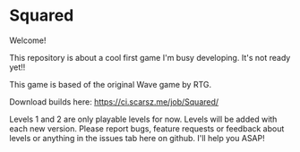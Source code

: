 # Squared


Welcome!

This repository is about a cool first game I'm busy developing. It's not ready yet!!

This game is based of the original Wave game by RTG.

Download builds here:
https://ci.scarsz.me/job/Squared/

Levels 1 and 2 are only playable levels for now. Levels will be added with each new version.
Please report bugs, feature requests or feedback about levels or anything in the issues tab here on github.
I'll help you ASAP!

